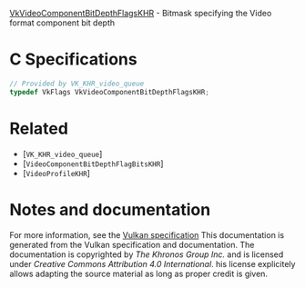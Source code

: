 [VkVideoComponentBitDepthFlagsKHR](https://www.khronos.org/registry/vulkan/specs/1.3-extensions/man/html/VkVideoComponentBitDepthFlagsKHR.html) - Bitmask specifying the Video format component bit depth

# C Specifications
```c
// Provided by VK_KHR_video_queue
typedef VkFlags VkVideoComponentBitDepthFlagsKHR;
```

# Related
- [`VK_KHR_video_queue`]
- [`VideoComponentBitDepthFlagBitsKHR`]
- [`VideoProfileKHR`]

# Notes and documentation
For more information, see the [Vulkan specification](https://www.khronos.org/registry/vulkan/specs/1.3-extensions/html/vkspec.html)
This documentation is generated from the Vulkan specification and documentation.
The documentation is copyrighted by *The Khronos Group Inc.* and is licensed under *Creative Commons Attribution 4.0 International*.
his license explicitely allows adapting the source material as long as proper credit is given.
        